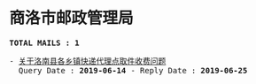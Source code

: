 # 商洛市邮政管理局
<pre><b>TOTAL MAILS : 1</b></pre>
<pre>
- <a href="../../categories/mails/5306.md">关于洛南县各乡镇快递代理点取件收费问题</a><br/>  Query Date : <b>2019-06-14</b> - Reply Date : <b>2019-06-25</b>
</pre>